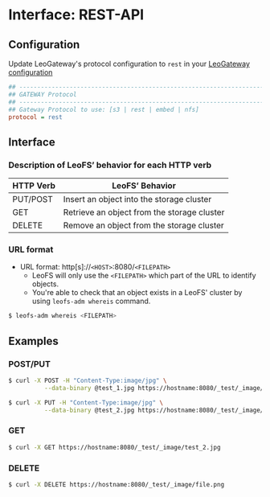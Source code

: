 # Interface: REST-API
## Configuration

Update LeoGateway's protocol configuration to `rest` in your [LeoGateway configuration](https://github.com/leo-project/leofs/blob/1.3.2.1/apps/leo_gateway/priv/leo_gateway.conf)


```ini
## --------------------------------------------------------------------
## GATEWAY Protocol
## --------------------------------------------------------------------
## Gateway Protocol to use: [s3 | rest | embed | nfs]
protocol = rest
```

## Interface
### Description of LeoFS’ behavior for each HTTP verb

| HTTP Verb | LeoFS’ Behavior |
|-----------|-----------------|
| PUT/POST  | Insert an object into the storage cluster |
| GET       | Retrieve an object from the storage cluster |
| DELETE    | Remove an object from the storage cluster |

### URL format

* URL format: http[s]://`<HOST>`:8080/`<FILEPATH>`
	* LeoFS will only use the `<FILEPATH>` which part of the URL to identify objects.
	* You're able to check that an object exists in a LeoFS' cluster by using `leofs-adm whereis` command.

```bash
$ leofs-adm whereis <FILEPATH>
```


## Examples
### POST/PUT

```bash
$ curl -X POST -H "Content-Type:image/jpg" \
          --data-binary @test_1.jpg https://hostname:8080/_test/_image/file.png

$ curl -X PUT -H "Content-Type:image/jpg" \
          --data-binary @test_2.jpg https://hostname:8080/_test/_image/file.png
```

### GET

```bash
$ curl -X GET https://hostname:8080/_test/_image/test_2.jpg
```

### DELETE

```bash
$ curl -X DELETE https://hostname:8080/_test/_image/file.png
```
